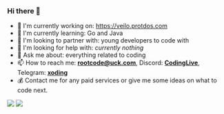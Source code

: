 ### Hi there 👋


- 🔭 I'm currently working on: https://veilo.protdos.com
- 🌱 I'm currently learning: Go and Java
- 👯 I'm looking to partner with: young developers to code with
- 🤔 I'm looking for help with: *currently nothing*
- 💬 Ask me about: everything related to coding
- 📫 How to reach me: **rootcode@uck.com**, Discord: [**CodingLive**](https://discord.com/users/786495827827752990), Telegram: [**xoding**](https://t.me/xoding)
- 💰 Contact me for any paid services or give me some ideas on what to code next.

<img src="https://github-readme-stats.vercel.app/api?username=ProtDos&theme=dark&show_icons=true&count_private=true"/>

<img src="https://github-readme-stats.vercel.app/api/top-langs/?username=ProtDos&theme=dark&count_private=true"/>
